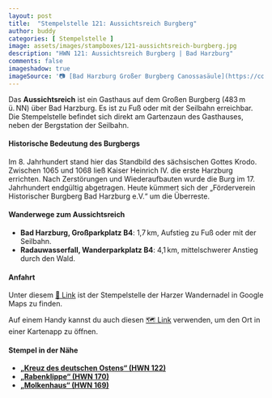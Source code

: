```yaml
---
layout: post
title:  "Stempelstelle 121: Aussichtsreich Burgberg"
author: buddy
categories: [ Stempelstelle ]
image: assets/images/stampboxes/121-aussichtsreich-burgberg.jpg
description: "HWN 121: Aussichtsreich Burgberg | Bad Harzburg"
comments: false
imageshadow: true
imageSource: '📷 [Bad Harzburg Großer Burgberg Canossasäule](https://commons.wikimedia.org/wiki/File:Bad_Harzburg_Gro%C3%9Fer_Burgberg_Canossas%C3%A4ule.jpg) von <a href="//commons.wikimedia.org/wiki/User:Rabanus_Flavus" title="User:Rabanus Flavus">Rabanus Flavus</a> unter Lizenz [CC0](http://creativecommons.org/publicdomain/zero/1.0/deed.en)'
---
```


Das **Aussichtsreich** ist ein Gasthaus auf dem Großen Burgberg (483 m ü. NN) über Bad Harzburg. Es ist zu Fuß oder mit der Seilbahn erreichbar. Die Stempelstelle befindet sich direkt am Gartenzaun des Gasthauses, neben der Bergstation der Seilbahn. 

#### Historische Bedeutung des Burgbergs

Im 8. Jahrhundert stand hier das Standbild des sächsischen Gottes Krodo. Zwischen 1065 und 1068 ließ Kaiser Heinrich IV. die erste Harzburg errichten. Nach Zerstörungen und Wiederaufbauten wurde die Burg im 17. Jahrhundert endgültig abgetragen. Heute kümmert sich der „Förderverein Historischer Burgberg Bad Harzburg e.V.“ um die Überreste. 

#### Wanderwege zum Aussichtsreich

- **Bad Harzburg, Großparkplatz B4**: 1,7 km, Aufstieg zu Fuß oder mit der Seilbahn.
- **Radauwasserfall, Wanderparkplatz B4**: 4,1 km, mittelschwerer Anstieg durch den Wald.



#### Anfahrt

Unter diesem [📍 Link](https://www.google.com/maps/dir/?api=1&origin=&destination=51.871667%2C%2010.566389) ist der Stempelstelle der Harzer Wandernadel in Google Maps zu finden.

<div class="android-only">
  Auf einem Handy kannst du auch diesen 
  <a href="geo:51.871667,10.566389">🗺️ Link</a> 
  verwenden, um den Ort in einer Kartenapp zu öffnen.
  <p></p>
</div>

#### Stempel in der Nähe

- [**„Kreuz des deutschen Ostens“ (HWN 122)**](/stempelstelle-122-kreuz-des-deutschen-ostens)
- [**„Rabenklippe“ (HWN 170)**](/stempelstelle-170-rabenklippe)
- [**„Molkenhaus“ (HWN 169)**](/stempelstelle-169-molkenhaus)
